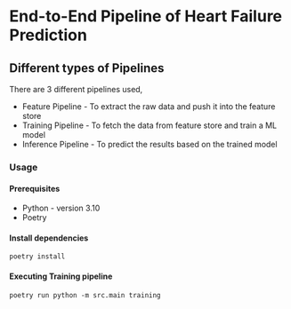 # End-to-End Pipeline of Heart Failure Prediction

## Different types of Pipelines

There are 3 different pipelines used,

- Feature Pipeline - To extract the raw data and push it into the feature store
- Training Pipeline - To fetch the data from feature store and train a ML model
- Inference Pipeline - To predict the results based on the trained model

### Usage

#### Prerequisites

- Python - version 3.10
- Poetry

#### Install dependencies

`poetry install`

#### Executing Training pipeline

`poetry run python -m src.main training`
